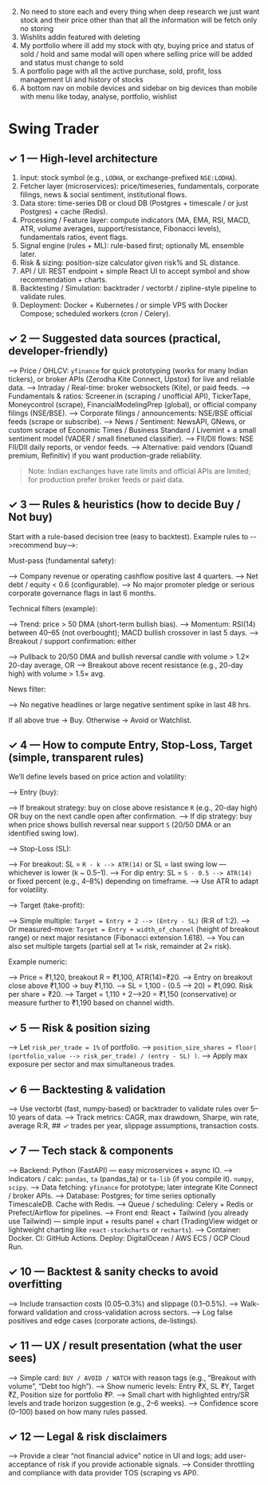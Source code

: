 2. No need to store each and every thing when deep research we just want stock and their price other than that all the information will be fetch only no storing
1. Wishlits addin featured with deleting
2. My portfolio where ill add my stock with qty, buying price and status of  sold / hold and same modal will open where selling price will be added and status must change to sold
3. A portfolio page with all the active purchase, sold, profit, loss management Ui and history of stocks
4. A bottom nav on mobile devices and sidebar on big devices than mobile with menu like today, analyse, portfolio, wishlist
# Swing Trader
## ✓ 1 — High-level architecture

1. Input: stock symbol (e.g., `LODHA`, or exchange-prefixed `NSE:LODHA`).
2. Fetcher layer (microservices): price/timeseries, fundamentals, corporate filings, news & social sentiment, institutional flows.
3. Data store: time-series DB or cloud DB (Postgres + timescale / or just Postgres) + cache (Redis).
4. Processing / Feature layer: compute indicators (MA, EMA, RSI, MACD, ATR, volume averages, support/resistance, Fibonacci levels), fundamentals ratios, event flags.
5. Signal engine (rules + ML): rule-based first; optionally ML ensemble later.
6. Risk & sizing: position-size calculator given risk% and SL distance.
7. API / UI: REST endpoint + simple React UI to accept symbol and show recommendation + charts.
8. Backtesting / Simulation: backtrader / vectorbt / zipline-style pipeline to validate rules.
9. Deployment: Docker + Kubernetes / or simple VPS with Docker Compose; scheduled workers (cron / Celery).

## ✓ 2 — Suggested data sources (practical, developer-friendly)

--> Price / OHLCV: `yfinance` for quick prototyping (works for many Indian tickers), or broker APIs (Zerodha Kite Connect, Upstox) for live and reliable data.
--> Intraday / Real-time: broker websockets (Kite), or paid feeds.
--> Fundamentals & ratios: Screener.in (scraping / unofficial API), TickerTape, Moneycontrol (scrape), FinancialModelingPrep (global), or official company filings (NSE/BSE).
--> Corporate filings / announcements: NSE/BSE official feeds (scrape or subscribe).
--> News / Sentiment: NewsAPI, GNews, or custom scrape of Economic Times / Business Standard / Livemint + a small sentiment model (VADER / small finetuned classifier).
--> FII/DII flows: NSE FII/DII daily reports, or vendor feeds.
--> Alternative: paid vendors (Quandl premium, Refinitiv) if you want production-grade reliability.

> Note: Indian exchanges have rate limits and official APIs are limited; for production prefer broker feeds or paid data.

## ✓ 3 — Rules & heuristics (how to decide Buy / Not buy)

Start with a rule-based decision tree (easy to backtest). Example rules to -->recommend buy-->:

Must-pass (fundamental safety):

--> Company revenue or operating cashflow positive last 4 quarters.
--> Net debt / equity < 0.6 (configurable).
--> No major promoter pledge or serious corporate governance flags in last 6 months.

Technical filters (example):

--> Trend: price > 50 DMA (short-term bullish bias).
--> Momentum: RSI(14) between 40–65 (not overbought); MACD bullish crossover in last 5 days.
--> Breakout / support confirmation: either

  --> Pullback to 20/50 DMA and bullish reversal candle with volume > 1.2× 20-day average, OR
  --> Breakout above recent resistance (e.g., 20-day high) with volume > 1.5× avg.

News filter:

--> No negative headlines or large negative sentiment spike in last 48 hrs.

If all above true → Buy. Otherwise → Avoid or Watchlist.

## ✓ 4 — How to compute Entry, Stop-Loss, Target (simple, transparent rules)

We’ll define levels based on price action and volatility:

--> Entry (buy):

  --> If breakout strategy: buy on close above resistance `R` (e.g., 20-day high) OR buy on the next candle open after confirmation.
  --> If dip strategy: buy when price shows bullish reversal near support `S` (20/50 DMA or an identified swing low).

--> Stop-Loss (SL):

  --> For breakout: SL = `R - k --> ATR(14)` or SL = last swing low — whichever is lower (k \~ 0.5–1).
  --> For dip entry: SL = `S - 0.5 --> ATR(14)` or fixed percent (e.g., 4–8%) depending on timeframe.
  --> Use ATR to adapt for volatility.

--> Target (take-profit):

  --> Simple multiple: `Target = Entry + 2 --> (Entry - SL)` (R\:R of 1:2).
  --> Or measured-move: `Target = Entry + width_of_channel` (height of breakout range) or next major resistance (Fibonacci extension 1.618).
  --> You can also set multiple targets (partial sell at 1× risk, remainder at 2× risk).

Example numeric:

--> Price = ₹1,120, breakout R = ₹1,100, ATR(14)=₹20.
--> Entry on breakout close above ₹1,100 → buy ₹1,110.
--> SL = 1,100 - (0.5 \--> 20) = ₹1,090. Risk per share = ₹20.
--> Target = 1,110 + 2\-->20 = ₹1,150 (conservative) or measure further to ₹1,190 based on channel width.

## ✓ 5 — Risk & position sizing

--> Let `risk_per_trade = 1%` of portfolio.
--> `position_size_shares = floor( (portfolio_value --> risk_per_trade) / (entry - SL) )`.
--> Apply max exposure per sector and max simultaneous trades.

## ✓ 6 — Backtesting & validation

--> Use vectorbt (fast, numpy-based) or backtrader to validate rules over 5–10 years of data.
--> Track metrics: CAGR, max drawdown, Sharpe, win rate, average R\:R, ## ✓ trades per year, slippage assumptions, transaction costs.

## ✓ 7 — Tech stack & components

--> Backend: Python (FastAPI) — easy microservices + async IO.
--> Indicators / calc: `pandas`, `ta` (pandas\_ta) or `ta-lib` (if you compile it). `numpy`, `scipy`.
--> Data fetching: `yfinance` for prototype; later integrate Kite Connect / broker APIs.
--> Database: Postgres; for time series optionally TimescaleDB. Cache with Redis.
--> Queue / scheduling: Celery + Redis or Prefect/Airflow for pipelines.
--> Front end: React + Tailwind (you already use Tailwind) — simple input + results panel + chart (TradingView widget or lightweight charting like `react-stockcharts` or `recharts`).
--> Container: Docker. CI: GitHub Actions. Deploy: DigitalOcean / AWS ECS / GCP Cloud Run.

## ✓ 10 — Backtest & sanity checks to avoid overfitting

--> Include transaction costs (0.05–0.3%) and slippage (0.1–0.5%).
--> Walk-forward validation and cross-validation across sectors.
--> Log false positives and edge cases (corporate actions, de-listings).

## ✓ 11 — UX / result presentation (what the user sees)

--> Simple card: `BUY / AVOID / WATCH` with reason tags (e.g., “Breakout with volume”, “Debt too high”).
--> Show numeric levels: Entry ₹X, SL ₹Y, Target ₹Z, Position size for portfolio ₹P.
--> Small chart with highlighted entry/SR levels and trade horizon suggestion (e.g., 2–6 weeks).
--> Confidence score (0–100) based on how many rules passed.

## ✓ 12 — Legal & risk disclaimers

--> Provide a clear “not financial advice” notice in UI and logs; add user-acceptance of risk if you provide actionable signals.
--> Consider throttling and compliance with data provider TOS (scraping vs API).
